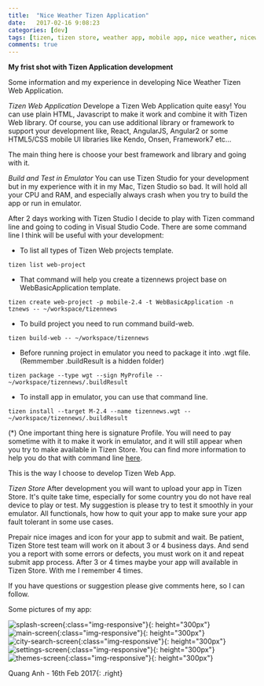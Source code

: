 ```yaml
---
title:  "Nice Weather Tizen Application"
date:   2017-02-16 9:08:23
categories: [dev]
tags: [tizen, tizen store, weather app, mobile app, nice weather, niceweather]
comments: true
---
```


**My frist shot with Tizen Application development**

Some information and my experience in developing Nice Weather Tizen Web Application.

*Tizen Web Application*
Develope a Tizen Web Application quite easy! You can use plain HTML, Javascript to make it work and combine it with Tizen Web library. Of course, you can use additional library or framework to support your development like, React, AngularJS, Angular2 or some HTML5/CSS mobile UI libraries like Kendo, Onsen, Framework7 etc...

The main thing here is choose your best framework and library and going with it.

*Build and Test in Emulator*
You can use Tizen Studio for your development but in my experience with it in my Mac, Tizen Studio so bad. It will hold all your CPU and RAM, and especially always crash when you try to build the app or run in emulator.

After 2 days working with Tizen Studio I decide to play with Tizen command line and going to coding in Visual Studio Code. There are some command line I think will be useful with your development:
- To list all types of Tizen Web projects template.
```
tizen list web-project
```
- That command will help you create a tizennews project base on WebBasicApplication template.
```
tizen create web-project -p mobile-2.4 -t WebBasicApplication -n tznews -- ~/workspace/tizennews
```
- To build project you need to run command build-web.
```
tizen build-web -- ~/workspace/tizennews
```
- Before running project in emulator you need to package it into .wgt file. (Remmember .buildResult is a hidden folder)
```
tizen package --type wgt --sign MyProfile -- ~/workspace/tizennews/.buildResult
```
- To install app in emulator, you can use that command line. 
```
tizen install --target M-2.4 --name tizennews.wgt -- ~/workspace/tizennews/.buildResult
```
(*) One important thing here is signature Profile. You will need to pay sometime with it to make it work in emulator, and it will still appear when you try to make available in Tizen Store. You can find more information to help you do that with command line [here][tizen-command-line].

This is the way I choose to develop Tizen Web App.

*Tizen Store*
After development you will want to upload your app in Tizen Store. It's quite take time, especially for some country you do not have real device to play or test. My suggestion is please try to test it smoothly in your emulator. All functionals, how how to quit your app to make sure your app fault tolerant in some use cases. 

Prepair nice images and icon for your app to submit and wait. Be patient, Tizen Store test team will work on it about 3 or 4 business days. And send you a report with some errors or defects, you must work on it and repeat submit app process. After 3 or 4 times maybe your app will available in Tizen Store. With me I remember 4 times. 

If you have questions or suggestion please give comments here, so I can follow.

Some pictures of my app:

![splash-screen](/images/nice-weather-tizen-web-application/ads-screen01.jpg){:class="img-responsive"}{: height="300px"}
![main-screen](/images/nice-weather-tizen-web-application/ads-screen02.jpg){:class="img-responsive"}{: height="300px"}
![city-search-screen](/images/nice-weather-tizen-web-application/ads-screen05.jpg){:class="img-responsive"}{: height="300px"}
![settings-screen](/images/nice-weather-tizen-web-application/ads-screen04.jpg){:class="img-responsive"}{: height="300px"}
![themes-screen](/images/nice-weather-tizen-web-application/ads-screen06.jpg){:class="img-responsive"}{: height="300px"}

Quang Anh - 16th Feb 2017{: .right}


[tizen-command-line]: https://developer.tizen.org/dev-guide/web/2.3.0/org.tizen.mobile.web.appprogramming/html/ide_sdk_tools/command_line_interface.htm